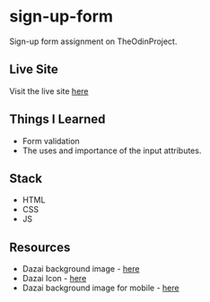 # sign-up-form
Sign-up form assignment on TheOdinProject.
## Live Site
Visit the live site [here](https://jeru7.github.io/sign-up-form)
## Things I Learned 
- Form validation
- The uses and importance of the input attributes.
## Stack
- HTML
- CSS
- JS
## Resources
- Dazai background image - [here]([https://jeru7.github.io/sign-up-form](https://www.pinterest.ph/pin/24066179251125835/)https://www.pinterest.ph/pin/24066179251125835/)
- Dazai Icon - [here]([https://jeru7.github.io/sign-up-form](https://tenor.com/view/dazai-gif-1872525972237162985)https://tenor.com/view/dazai-gif-1872525972237162985)
- Dazai background image for mobile - [here]([https://jeru7.github.io/sign-up-form](https://www.wallpaperflare.com/anime-bungou-stray-dogs-osamu-dazai-wallpaper-crxop/download)https://www.wallpaperflare.com/anime-bungou-stray-dogs-osamu-dazai-wallpaper-crxop/download)
